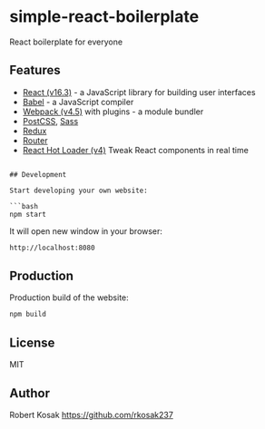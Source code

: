 #  simple-react-boilerplate

React boilerplate for everyone

## Features
* [React (v16.3)](https://reactjs.org) - a JavaScript library for building user interfaces
* [Babel](https://babeljs.io) - a JavaScript compiler
* [Webpack (v4.5)](https://webpack.js.org) with plugins - a module bundler
* [PostCSS](https://github.com/postcss/postcss), [Sass](https://sass-lang.com)
* [Redux](https://github.com/reduxjs/react-redux)
* [Router](https://github.com/ReactTraining/react-router)
* [React Hot Loader (v4)](https://github.com/gaearon/react-hot-loader) Tweak React components in real time

```

## Development

Start developing your own website:

```bash
npm start
```

It will open new window in your browser:

```bash
http://localhost:8080
```

## Production

Production build of the website:

```bash
npm build
```

## License

MIT

## Author

Robert Kosak https://github.com/rkosak237